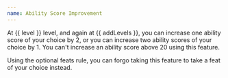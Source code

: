 ```yaml
---
name: Ability Score Improvement
---
```

At {{ level }} level, and again at {{ addLevels }}, you can increase one ability score of your choice by 2, or you
can increase two ability scores of your choice by 1. You can't increase an ability score above 20 using this feature.

Using the optional feats rule, you can forgo taking this feature to take a feat of your choice instead.
